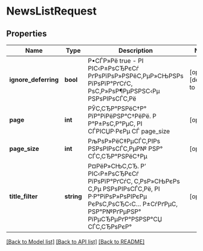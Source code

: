 # NewsListRequest

## Properties
Name | Type | Description | Notes
------------ | ------------- | ------------- | -------------
**ignore_deferring** | **bool** | Р•СЃР»Рё true - РІ РІС‹Р±РѕСЂРєСѓ РґРѕРїРѕР»РЅРёС‚РµР»СЊРЅРѕ РїРѕРїР°РґСѓС‚ РѕС‚Р»РѕР¶РµРЅРЅС‹Рµ РЅРѕРІРѕСЃС‚Рё | [optional] [default to false]
**page** | **int** | РЎС‚СЂР°РЅРёС†Р° РїР°РіРёРЅР°С†РёРё. Р Р°Р±РѕС‚Р°РµС‚ РІ СЃРІСЏР·РєРµ СЃ page_size | [optional] 
**page_size** | **int** | РљРѕР»РёС‡РµСЃС‚РІРѕ РЅРѕРІРѕСЃС‚РµР№ РЅР° СЃС‚СЂР°РЅРёС†Рµ | [optional] 
**title_filter** | **string** | Р¤РёР»СЊС‚СЂ. Р’ РІС‹Р±РѕСЂРєСѓ РїРѕРїР°РґСѓС‚ С‚РѕР»СЊРєРѕ С‚Рµ РЅРѕРІРѕСЃС‚Рё, РІ Р·Р°РіРѕР»РѕРІРєРµ РєРѕС‚РѕСЂС‹С… Р±СѓРґРµС‚ РЅР°Р№РґРµРЅР° РїРµСЂРµРґР°РЅРЅР°СЏ СЃС‚СЂРѕРєР° | [optional] 

[[Back to Model list]](../README.md#documentation-for-models) [[Back to API list]](../README.md#documentation-for-api-endpoints) [[Back to README]](../README.md)


